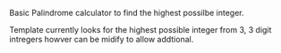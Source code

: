 Basic Palindrome calculator to find the highest possilbe integer.

Template currently looks for the highest possible integer from 3, 3 digit intregers howver can be midify to allow addtional.
